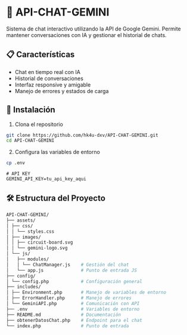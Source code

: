 # 🤖 API-CHAT-GEMINI

Sistema de chat interactivo utilizando la API de Google Gemini. Permite mantener conversaciones con IA y gestionar el historial de chats.

## 📋 Características

- Chat en tiempo real con IA
- Historial de conversaciones
- Interfaz responsive y amigable
- Manejo de errores y estados de carga

## 🚀 Instalación

1. Clona el repositorio

```bash
git clone https://github.com/hk4u-dxv/API-CHAT-GEMINI.git
cd API-CHAT-GEMINI
```

2. Configura las variables de entorno

```bash
cp .env
```

```env
# API KEY
GEMINI_API_KEY=tu_api_key_aqui
```

## 🛠️ Estructura del Proyecto

```bash
API-CHAT-GEMINI/
├── assets/
│ ├── css/
│ │ └── styles.css
│ ├── images/
│ │ ├── circuit-board.svg
│ │ └── gemini-logo.svg
│ └── js/
│   ├── modules/
│   │ └── ChatManager.js    # Gestión del chat
│   └── app.js              # Punto de entrada JS
├── config/
│ └── config.php            # Configuración general
├── includes/
│ ├── Environment.php       # Manejo de variables de entorno
│ ├── ErrorHandler.php      # Manejo de errores
│ └── GeminiAPI.php         # Comunicación con API
├── .env                    # Variables de entorno
├── README.md               # Documentación
├── obtenerDatosChat.php    # Endpoint para el chat
└── index.php               # Punto de entrada
```
